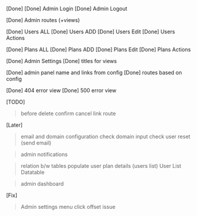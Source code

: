 [Done]
[Done] Admin Login
[Done] Admin Logout

[Done] Admin routes (+views)

[Done] Users ALL
[Done] Users ADD
[Done] Users Edit
[Done] Users Actions

[Done] Plans ALL
[Done] Plans ADD
[Done] Plans Edit
[Done] Plans Actions

[Done] Admin Settings
[Done] titles for views 

[Done] admin panel name and links from config
[Done] routes based on config

[Done] 404 error view
[Done] 500 error view

[TODO]

> before delete confirm
> cancel link route

[Later]

> email and domain configuration check
> domain input check
> user reset (send email)

> admin notifications

> relation b/w tables
> populate user plan details (users list)
> User List Datatable

> admin dashboard

[Fix]

> Admin settings menu click offset issue